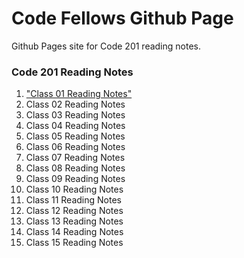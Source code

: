 # Code Fellows Github Page

Github Pages site for Code 201 reading notes.

### Code 201 Reading Notes

1. ["Class 01 Reading Notes"](class-01.md)
2. Class 02 Reading Notes
3. Class 03 Reading Notes
4. Class 04 Reading Notes
5. Class 05 Reading Notes
6. Class 06 Reading Notes
7. Class 07 Reading Notes
8. Class 08 Reading Notes
9. Class 09 Reading Notes
10. Class 10 Reading Notes
11. Class 11 Reading Notes
12. Class 12 Reading Notes
13. Class 13 Reading Notes
14. Class 14 Reading Notes
15. Class 15 Reading Notes

